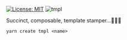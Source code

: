 [![License: MIT](https://img.shields.io/badge/License-MIT-green.svg)](https://opensource.org/licenses/MIT)
![tmpl](https://user-images.githubusercontent.com/185555/51369491-afae0480-1b58-11e9-9b72-c242fddac38e.png)

Succinct, composable, template stamper...🤖🤖🤖


```
yarn create tmpl <name>
```

